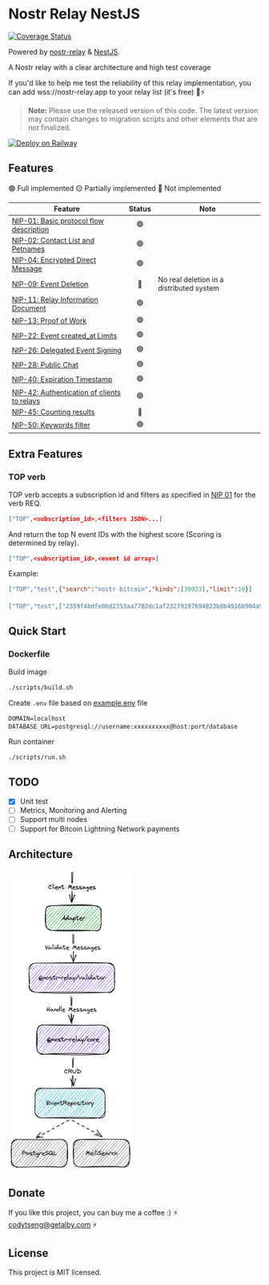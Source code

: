 # Nostr Relay NestJS

[![Coverage Status](https://coveralls.io/repos/github/CodyTseng/nostr-relay-nestjs/badge.svg?branch=master)](https://coveralls.io/github/CodyTseng/nostr-relay-nestjs?branch=master)

Powered by [nostr-relay](https://github.com/CodyTseng/nostr-relay) & [NestJS](https://nestjs.com/).

A Nostr relay with a clear architecture and high test coverage

If you'd like to help me test the reliability of this relay implementation, you can add wss://nostr-relay.app to your relay list (it's free) 💜⚡️

> **Note:** Please use the released version of this code. The latest version may contain changes to migration scripts and other elements that are not finalized.

[![Deploy on Railway](https://railway.app/button.svg)](https://railway.app/template/ooFSnW?referralCode=WYIfFr)

## Features

🟢 Full implemented 🟡 Partially implemented 🔴 Not implemented

| Feature                                                                                                 | Status | Note                                     |
| ------------------------------------------------------------------------------------------------------- | :----: | ---------------------------------------- |
| [NIP-01: Basic protocol flow description](https://github.com/nostr-protocol/nips/blob/master/01.md)     |   🟢   |                                          |
| [NIP-02: Contact List and Petnames](https://github.com/nostr-protocol/nips/blob/master/02.md)           |   🟢   |                                          |
| [NIP-04: Encrypted Direct Message](https://github.com/nostr-protocol/nips/blob/master/04.md)            |   🟢   |                                          |
| [NIP-09: Event Deletion](https://github.com/nostr-protocol/nips/blob/master/09.md)                      |   🔴   | No real deletion in a distributed system |
| [NIP-11: Relay Information Document](https://github.com/nostr-protocol/nips/blob/master/11.md)          |   🟢   |                                          |
| [NIP-13: Proof of Work](https://github.com/nostr-protocol/nips/blob/master/13.md)                       |   🟢   |                                          |
| [NIP-22: Event created_at Limits](https://github.com/nostr-protocol/nips/blob/master/22.md)             |   🟢   |                                          |
| [NIP-26: Delegated Event Signing](https://github.com/nostr-protocol/nips/blob/master/26.md)             |   🟢   |                                          |
| [NIP-28: Public Chat](https://github.com/nostr-protocol/nips/blob/master/28.md)                         |   🟢   |                                          |
| [NIP-40: Expiration Timestamp](https://github.com/nostr-protocol/nips/blob/master/40.md)                |   🟢   |                                          |
| [NIP-42: Authentication of clients to relays](https://github.com/nostr-protocol/nips/blob/master/42.md) |   🟢   |                                          |
| [NIP-45: Counting results](https://github.com/nostr-protocol/nips/blob/master/45.md)                    |   🔴   |                                          |
| [NIP-50: Keywords filter](https://github.com/nostr-protocol/nips/blob/master/50.md)                     |   🟢   |                                          |

## Extra Features

### TOP verb

TOP verb accepts a subscription id and filters as specified in [NIP 01](https://github.com/nostr-protocol/nips/blob/master/01.md) for the verb REQ.

```json
["TOP",<subscription_id>,<filters JSON>...]
```

And return the top N event IDs with the highest score (Scoring is determined by relay).

```json
["TOP",<subscription_id>,<event id array>]
```

Example:

```json
["TOP","test",{"search":"nostr bitcoin","kinds":[30023],"limit":10}]

["TOP","test",["2359f4bdfe0bd2353aa7702dc1af23279197694823b8b4916b904a9940334192","622a875c9f9a4696eb4050fa5b0bba3a9b0531ec4a27398245af7369e6d40da8","d8989c65d26511b2e3ea42b0ebfcaf0ea885cb958419df4ddb334cb72556f950","ffcb0c9e0ace0b5d3928f30395bc9832763f8b583f2b1beb696f7c199f9f94d2","287147867bd00299553fa91e110d40206eea19a9142a4283832ee67e1407e6f2","ffaea8bc3b08db32af97f1ff595e68eee8a2f7b0a4a66dc2eff330f450855f6c","cddbc6cd4a0589d4a593e99a3a94426c85c6867b47d7eb751ce419c27f079b76","f2291ac6d206e898965b9e4ba6bbe5bb10118e6a74bd9f9f13597813979a254b","a101a2a44938dbb0a611bc00bd7ed4cb44d682fea4c14618bd1148567cd6fcc3","21990a723b491b6c594438a2ecf5d5e4898212635f59e82f1c736d994a86e907"]]
```

## Quick Start

### Dockerfile

Build image

```bash
./scripts/build.sh
```

Create `.env` file based on [example.env](./example.env) file

```.env
DOMAIN=localhost
DATABASE_URL=postgresql://username:xxxxxxxxxx@host:port/database
```

Run container

```bash
./scripts/run.sh
```

## TODO

- [x] Unit test
- [ ] Metrics, Monitoring and Alerting
- [ ] Support multi nodes
- [ ] Support for Bitcoin Lightning Network payments

## Architecture

<picture>
  <source media="(prefers-color-scheme: dark)" srcset="https://github.com/CodyTseng/resources/raw/master/nostr-relay-nestjs/img/structure-dark.png">
  <source media="(prefers-color-scheme: light)" srcset="https://github.com/CodyTseng/resources/raw/master/nostr-relay-nestjs/img/structure-light.png">
  <img alt="Architecture Diagram" src="https://github.com/CodyTseng/resources/raw/master/nostr-relay-nestjs/img/structure-light.png" height="600">
</picture>

## Donate

If you like this project, you can buy me a coffee :) ⚡️ codytseng@getalby.com ⚡️

## License

This project is MIT licensed.
